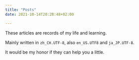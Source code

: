 ```yaml
---
title: "Posts"
date: 2021-10-14T20:28:48+02:00

---
```

These articles are records of my life and learning. 

Mainly written in `zh_CH.UTF-8`, also `en_US.UTF8` and `ja_JP.UTF-8`.

It would be my honor if they can help you a little.

